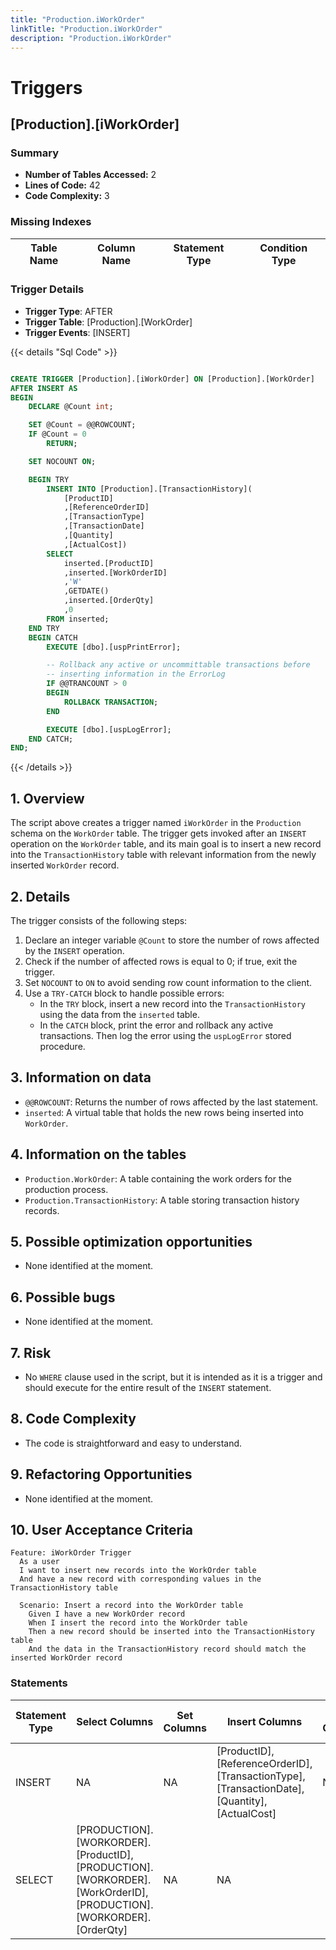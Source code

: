 ```yaml
---
title: "Production.iWorkOrder"
linkTitle: "Production.iWorkOrder"
description: "Production.iWorkOrder"
---
```


# Triggers

## [Production].[iWorkOrder]
### Summary


- **Number of Tables Accessed:** 2
- **Lines of Code:** 42
- **Code Complexity:** 3
### Missing Indexes

| Table Name | Column Name | Statement Type | Condition Type |
|---|---|---|---|


### Trigger Details

- **Trigger Type**: AFTER
- **Trigger Table**: [Production].[WorkOrder]
- **Trigger Events**: [INSERT]

{{< details "Sql Code" >}}
```sql

CREATE TRIGGER [Production].[iWorkOrder] ON [Production].[WorkOrder] 
AFTER INSERT AS 
BEGIN
    DECLARE @Count int;

    SET @Count = @@ROWCOUNT;
    IF @Count = 0 
        RETURN;

    SET NOCOUNT ON;

    BEGIN TRY
        INSERT INTO [Production].[TransactionHistory](
            [ProductID]
            ,[ReferenceOrderID]
            ,[TransactionType]
            ,[TransactionDate]
            ,[Quantity]
            ,[ActualCost])
        SELECT 
            inserted.[ProductID]
            ,inserted.[WorkOrderID]
            ,'W'
            ,GETDATE()
            ,inserted.[OrderQty]
            ,0
        FROM inserted;
    END TRY
    BEGIN CATCH
        EXECUTE [dbo].[uspPrintError];

        -- Rollback any active or uncommittable transactions before
        -- inserting information in the ErrorLog
        IF @@TRANCOUNT > 0
        BEGIN
            ROLLBACK TRANSACTION;
        END

        EXECUTE [dbo].[uspLogError];
    END CATCH;
END;

```
{{< /details >}}
## 1. Overview
The script above creates a trigger named `iWorkOrder` in the `Production` schema on the `WorkOrder` table. The trigger gets invoked after an `INSERT` operation on the `WorkOrder` table, and its main goal is to insert a new record into the `TransactionHistory` table with relevant information from the newly inserted `WorkOrder` record.

## 2. Details
The trigger consists of the following steps:

1. Declare an integer variable `@Count` to store the number of rows affected by the `INSERT` operation.
2. Check if the number of affected rows is equal to 0; if true, exit the trigger.
3. Set `NOCOUNT` to `ON` to avoid sending row count information to the client.
4. Use a `TRY-CATCH` block to handle possible errors:
    - In the `TRY` block, insert a new record into the `TransactionHistory` using the data from the `inserted` table.
    - In the `CATCH` block, print the error and rollback any active transactions. Then log the error using the `uspLogError` stored procedure.

## 3. Information on data
- `@@ROWCOUNT`: Returns the number of rows affected by the last statement.
- `inserted`: A virtual table that holds the new rows being inserted into `WorkOrder`.

## 4. Information on the tables
- `Production.WorkOrder`: A table containing the work orders for the production process.
- `Production.TransactionHistory`: A table storing transaction history records.

## 5. Possible optimization opportunities
- None identified at the moment.

## 6. Possible bugs
- None identified at the moment.

## 7. Risk
- No `WHERE` clause used in the script, but it is intended as it is a trigger and should execute for the entire result of the `INSERT` statement.

## 8. Code Complexity
- The code is straightforward and easy to understand.

## 9. Refactoring Opportunities
- None identified at the moment.

## 10. User Acceptance Criteria
```gherkin
Feature: iWorkOrder Trigger
  As a user
  I want to insert new records into the WorkOrder table
  And have a new record with corresponding values in the TransactionHistory table

  Scenario: Insert a record into the WorkOrder table
    Given I have a new WorkOrder record
    When I insert the record into the WorkOrder table
    Then a new record should be inserted into the TransactionHistory table
    And the data in the TransactionHistory record should match the inserted WorkOrder record
```
### Statements

| Statement Type | Select Columns | Set Columns | Insert Columns | Joins Columns | Where Columns | Order By Columns | Group By Columns | Having Columns | Table Name |
|---|---|---|---|---|---|---|---|---|---|
| INSERT | NA | NA | [ProductID], [ReferenceOrderID], [TransactionType], [TransactionDate], [Quantity], [ActualCost] | NA | NA |  |  |  | [Production].[TransactionHistory] |
| SELECT | [PRODUCTION].[WORKORDER].[ProductID], [PRODUCTION].[WORKORDER].[WorkOrderID], [PRODUCTION].[WORKORDER].[OrderQty] | NA | NA |  |  |  |  |  | inserted |

